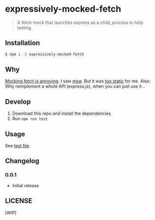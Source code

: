 # expressively-mocked-fetch

> A fetch mock that launches express as a child_process to help testing.

## Installation

```bash
$ npm i -D expressively-mocked-fetch
```

## Why

[Mocking fetch is annoying](https://kentcdodds.com/blog/stop-mocking-fetch).  I
saw [msw](https://github.com/mswjs/msw). But it was [too
static](https://github.com/mswjs/msw/issues/287) for me. Also: Why reimplement
a whole API (express.js), when you can just use it...

## Develop

1. Download this repo and install the dependencies
2. Run `npm run test`

## Usage

See [test file](./test/index.test.js).

## Changelog

### 0.0.1

- Initial release

## LICENSE

[WIP]
